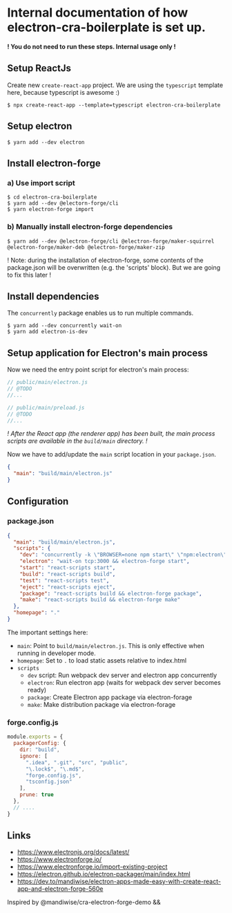 # Internal documentation of how electron-cra-boilerplate is set up.

**! You do not need to run these steps. Internal usage only !**

## Setup ReactJs

Create new `create-react-app` project. We are using the `typescript` template here, because typescript is awesome :)


    $ npx create-react-app --template=typescript electron-cra-boilerplate

## Setup electron

    $ yarn add --dev electron



## Install electron-forge


### a) Use import script

    $ cd electron-cra-boilerplate
    $ yarn add --dev @electorn-forge/cli
    $ yarn electron-forge import

### b) Manually install electron-forge dependencies

    $ yarn add --dev @electron-forge/cli @electron-forge/maker-squirrel @electron-forge/maker-deb @electron-forge/maker-zip


! Note: during the installation of electron-forge, some contents of the package.json will be overwritten (e.g. the 'scripts' block).
But we are going to fix this later !


## Install dependencies

The `concurrently` package enables us to run multiple commands.

    $ yarn add --dev concurrently wait-on
    $ yarn add electron-is-dev


## Setup application for Electron's main process
Now we need the entry point script for electron's main process:

```javascript
// public/main/electron.js
// @TODO
//...
```

```javascript
// public/main/preload.js
// @TODO
//...
```

_! After the React app (the renderer app) has been built, the main process scripts are available in the `build/main` directory. !_

Now we have to add/update the `main` script location in your `package.json`.
```json
{
  "main": "build/main/electron.js"
}
```



## Configuration

### package.json

```json
{
  "main": "build/main/electron.js",
  "scripts": {
    "dev": "concurrently -k \"BROWSER=none npm start\" \"npm:electron\"",
    "electron": "wait-on tcp:3000 && electron-forge start",
    "start": "react-scripts start",
    "build": "react-scripts build",
    "test": "react-scripts test",
    "eject": "react-scripts eject",
    "package": "react-scripts build && electron-forge package",
    "make": "react-scripts build && electron-forge make"
  },
  "homepage": "."
}
```

The important settings here:

* `main`: Point to `build/main/electron.js`. This is only effective when running in developer mode.  
* `homepage`: Set to `.` to load static assets relative to index.html
* `scripts` 
  * `dev` script: Run webpack dev server and electron app concurrently
  * `electron`: Run electron app (waits for webpack dev server becomes ready)
  * `package`: Create Electron app package via electron-forage
  * `make`: Make distribution package via electron-forage


### forge.config.js

```javascript
module.exports = {
  packagerConfig: {
    dir: "build",
    ignore: [
      ".idea", ".git", "src", "public",
      "\.lock$", "\.md$",
      "forge.config.js",
      "tsconfig.json"
    ],
    prune: true
  },
  // ....
}
```


## Links

* https://www.electronjs.org/docs/latest/
* https://www.electronforge.io/
* https://www.electronforge.io/import-existing-project
* https://electron.github.io/electron-packager/main/index.html
* https://dev.to/mandiwise/electron-apps-made-easy-with-create-react-app-and-electron-forge-560e

Inspired by @mandiwise/cra-electron-forge-demo && 
